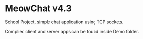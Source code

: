 MeowChat v4.3
=============
School Project, simple chat application using TCP sockets.

Complied client and server apps can be foubd inside Demo folder.
